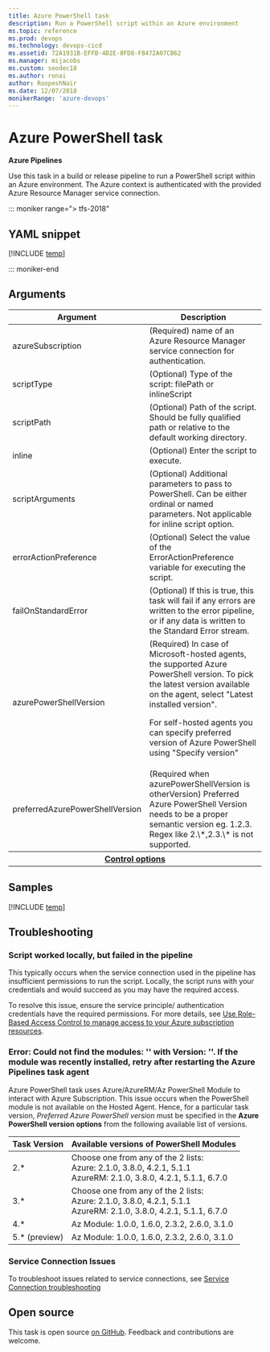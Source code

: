 ```yaml
---
title: Azure PowerShell task
description: Run a PowerShell script within an Azure environment
ms.topic: reference
ms.prod: devops
ms.technology: devops-cicd
ms.assetid: 72A1931B-EFFB-4D2E-8FD8-F8472A07CB62
ms.manager: mijacobs
ms.custom: seodec18
ms.author: ronai
author: RoopeshNair
ms.date: 12/07/2018
monikerRange: 'azure-devops'
---
```


# Azure PowerShell task

**Azure Pipelines**

Use this task in a build or release pipeline to run a PowerShell script within an Azure environment. The Azure context is authenticated with the provided Azure Resource Manager service connection.

::: moniker range="> tfs-2018"

## YAML snippet

[!INCLUDE [temp](../includes/yaml/AzurePowerShellV4.md)]

::: moniker-end

## Arguments

<table><thead><tr><th>Argument</th><th>Description</th></tr></thead>
<tr><td>azureSubscription</td><td>(Required) name of an Azure Resource Manager service connection for authentication.</td></tr>
<tr><td>scriptType</td><td>(Optional) Type of the script: filePath or inlineScript</td></tr>
<tr><td>scriptPath</td><td>(Optional) Path of the script. Should be fully qualified path or relative to the default working directory.</td></tr>
<tr><td>inline</td><td>(Optional) Enter the script to execute.</td></tr>
<tr><td>scriptArguments</td><td>(Optional) Additional parameters to pass to PowerShell.  Can be either ordinal or named parameters. Not applicable for inline script option.</td></tr>
<tr><td>errorActionPreference</td><td>(Optional) Select the value of the ErrorActionPreference variable for executing the script.</td></tr>
<tr><td>failOnStandardError</td><td>(Optional) If this is true, this task will fail if any errors are written to the error pipeline, or if any data is written to the Standard Error stream.</td></tr>
<tr><td>azurePowerShellVersion</td><td>(Required) In case of Microsoft-hosted agents, the supported Azure PowerShell version.
To pick the latest version available on the agent, select "Latest installed version".

For self-hosted agents you can specify preferred version of Azure PowerShell using "Specify version"</td></tr>
<tr><td>preferredAzurePowerShellVersion</td><td>(Required when azurePowerShellVersion is otherVersion) Preferred Azure PowerShell Version needs to be a proper semantic version eg. 1.2.3. Regex like 2.\*,2.3.\* is not supported.</td></tr>

<tr>
<th style="text-align: center" colspan="2"><a href="~/pipelines/process/tasks.md#controloptions" data-raw-source="[Control options](../../process/tasks.md#controloptions)">Control options</a></th>
</tr>

</table>

## Samples

[!INCLUDE [temp](../includes/yaml/AzurePowerShellV4Sample.md)]

## Troubleshooting
### Script worked locally, but failed in the pipeline

This typically occurs when the service connection used in the pipeline has insufficient permissions to run the script. Locally, the script runs with your credentials and would succeed as you may have the required access.

To resolve this issue, ensure the service principle/ authentication credentials have the required permissions. For more details, see 
   [Use Role-Based Access Control to manage access to your Azure subscription resources](/azure/role-based-access-control/role-assignments-portal).

### Error: Could not find the modules: '<module name>' with Version: '<version>'. If the module was recently installed, retry after restarting the Azure Pipelines task agent

Azure PowerShell task uses Azure/AzureRM/Az PowerShell Module to interact with Azure Subscription. This issue occurs when the PowerShell module is not available on the Hosted Agent. Hence, for a particular task version, *Preferred Azure PowerShell version* must be specified in the **Azure PowerShell version options** from the following available list of versions. 

<table><thead><tr><th>Task Version</th><th>Available versions of PowerShell Modules</th></tr></thead>
<tr><td>2.* </td><td>Choose one from any of the 2 lists:<br>Azure: 2.1.0, 3.8.0, 4.2.1, 5.1.1<br>AzureRM: 2.1.0, 3.8.0, 4.2.1, 5.1.1, 6.7.0</td></tr>
<tr><td>3.* </td><td>Choose one from any of the 2 lists:<br>Azure: 2.1.0, 3.8.0, 4.2.1, 5.1.1<br>AzureRM: 2.1.0, 3.8.0, 4.2.1, 5.1.1, 6.7.0</td></tr>
<tr><td>4.*</td><td>Az Module: 1.0.0, 1.6.0, 2.3.2, 2.6.0, 3.1.0</td></tr>
<tr><td>5.* (preview)</td><td>Az Module: 1.0.0, 1.6.0, 2.3.2, 2.6.0, 3.1.0</td></tr>
</table>

### Service Connection Issues
To troubleshoot issues related to service connections, see [Service Connection troubleshooting](/azure/devops/pipelines/release/azure-rm-endpoint?view=azure-devops)

## Open source

This task is open source [on GitHub](https://github.com/Microsoft/azure-pipelines-tasks). Feedback and contributions are welcome.
